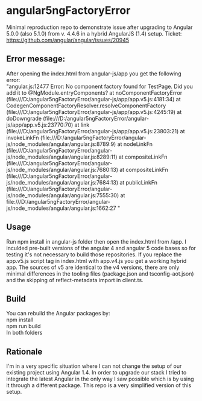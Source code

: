 # angular5ngFactoryError

Minimal reproduction repo to demonstrate issue after upgrading to Angular 5.0.0 (also 5.1.0) from v. 4.4.6 in a hybrid AngularJS (1.4) setup. Ticket: https://github.com/angular/angular/issues/20945

## Error message:

After opening the index.html from angular-js/app you get the following error:  
"angular.js:12477 Error: No component factory found for TestPage. Did you add it to @NgModule.entryComponents?
    at noComponentFactoryError (file:///D:/angular5ngFactoryError/angular-js/app/app.v5.js:4181:34)
    at CodegenComponentFactoryResolver.resolveComponentFactory (file:///D:/angular5ngFactoryError/angular-js/app/app.v5.js:4245:19)
    at doDowngrade (file:///D:/angular5ngFactoryError/angular-js/app/app.v5.js:23770:70)
    at link (file:///D:/angular5ngFactoryError/angular-js/app/app.v5.js:23803:21)
    at invokeLinkFn (file:///D:/angular5ngFactoryError/angular-js/node_modules/angular/angular.js:8789:9)
    at nodeLinkFn (file:///D:/angular5ngFactoryError/angular-js/node_modules/angular/angular.js:8289:11)
    at compositeLinkFn (file:///D:/angular5ngFactoryError/angular-js/node_modules/angular/angular.js:7680:13)
    at compositeLinkFn (file:///D:/angular5ngFactoryError/angular-js/node_modules/angular/angular.js:7684:13)
    at publicLinkFn (file:///D:/angular5ngFactoryError/angular-js/node_modules/angular/angular.js:7555:30)
    at file:///D:/angular5ngFactoryError/angular-js/node_modules/angular/angular.js:1662:27 <test-page>"

## Usage

Run npm install in angular-js folder then open the index.html from /app. I inculded pre-built versions of the angular 4 and angular 5 code bases so for testing it's not necessary to build those repositories. If you replace the app.v5.js script tag in index.html with app.v4.js you get a working hybrid app. The sources of v5 are identical to the v4 versions, there are only minimal differences in the tooling files (package.json and tsconfig-aot.json) and the skipping of reflect-metadata import in client.ts.

## Build

You can rebuild the Angular packages by:  
npm install  
npm run build  
In both folders

## Rationale

I'm in a very specific situation where I can not change the setup of our existing project using Angular 1.4. In order to upgrade our stack I tried to integrate the latest Angular in the only way I saw possible which is by using it through a different package. This repo is a very simplified version of this setup.

